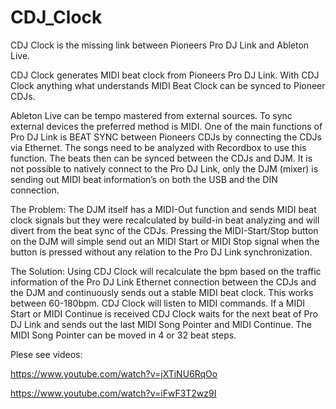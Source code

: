 # CDJ_Clock
CDJ Clock is the missing link between Pioneers Pro DJ Link and Ableton Live. 

CDJ Clock generates MIDI beat clock from Pioneers Pro DJ Link. With CDJ Clock anything what understands MIDI Beat Clock can be synced to Pioneer CDJs.

Ableton Live can be tempo mastered from external sources. To sync external devices the preferred method is MIDI. One of the main functions of Pro DJ Link is BEAT SYNC between Pioneers CDJs by connecting the CDJs via Ethernet. The songs need to be analyzed with Recordbox to use this function. The beats then can be synced between the CDJs and DJM. It is not possible to natively connect to the Pro DJ Link, only the DJM (mixer) is sending out MIDI beat information’s on both the USB and the DIN connection.

The Problem: The DJM itself has a MIDI-Out function and sends MIDI beat clock signals but they were recalculated by build-in beat analyzing and will divert from the beat sync of the CDJs. Pressing the MIDI-Start/Stop button on the DJM will simple send out an MIDI Start or MIDI Stop signal when the button is pressed without any relation to the Pro DJ Link synchronization.

The Solution: Using CDJ Clock will recalculate the bpm based on the traffic information of the Pro DJ Link Ethernet connection between the CDJs and the DJM and continuously sends out a stable MIDI beat clock. This works between 60-180bpm. CDJ Clock will listen to MIDI commands. If a MIDI Start or MIDI Continue is received CDJ Clock waits for the next beat of Pro DJ Link and sends out the last MIDI Song Pointer and MIDI Continue. The MIDI Song Pointer can be moved in 4 or 32 beat steps.

Plese see videos:

https://www.youtube.com/watch?v=jXTiNU6RqOo

https://www.youtube.com/watch?v=iFwF3T2wz9I
